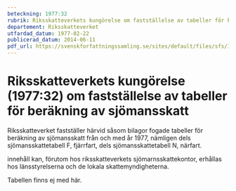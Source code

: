 ```yaml
---
beteckning: 1977:32
rubrik: Riksskatteverkets kungörelse om fastställelse av tabeller för beräkning av sjömansskatt
departement: Riksskatteverket
utfardad_datum: 1977-02-22
publicerad_datum: 2014-06-11
pdf_url: https://svenskforfattningssamling.se/sites/default/files/sfs/1977-02/SFS1977-32.pdf
---
```


# Riksskatteverkets kungörelse (1977:32) om fastställelse av tabeller för beräkning av sjömansskatt

Riksskatteverket fastställer härvid såsom bilagor fogade tabeller för beräkning av sjömansskatt från och med år 1977, nämligen dels sjömansskattetabell F, fjärrfart, dels sjömansskattetabell N, närfart.

innehåll kan, förutom hos riksskatteverkets sjömarnsskattekontor, erhållas hos länsstyrelserna och de lokala skattemyndigheterna.

Tabellen finns ej med här.